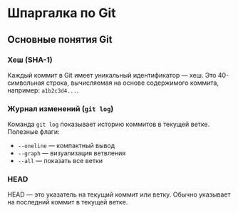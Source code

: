 # Шпаргалка по Git

## Основные понятия Git

### Хеш (SHA-1)
Каждый коммит в Git имеет уникальный идентификатор — хеш. Это 40-символьная строка, вычисляемая на основе содержимого коммита, например: `a1b2c3d4...`.

### Журнал изменений (`git log`)
Команда `git log` показывает историю коммитов в текущей ветке. Полезные флаги:
- `--oneline` — компактный вывод
- `--graph` — визуализация ветвления
- `--all` — показать все ветки

### HEAD
HEAD — это указатель на текущий коммит или ветку. Обычно указывает на последний коммит в текущей ветке.
